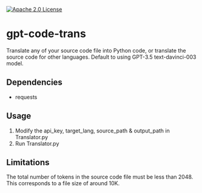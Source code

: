 [![Apache 2.0 License](https://img.shields.io/badge/license-Apache-blue.svg?style=flat)](LICENSE.md)

# gpt-code-trans
Translate any of your source code file into Python code, or translate the source code for other languages. Default to using GPT-3.5 text-davinci-003 model.

Dependencies
------------
- requests

Usage
-----
1. Modify the api_key, target_lang, source_path & output_path in Translator.py
2. Run Translator.py

Limitations
-----------
The total number of tokens in the source code file must be less than 2048. This corresponds to a file size of around 10K.
